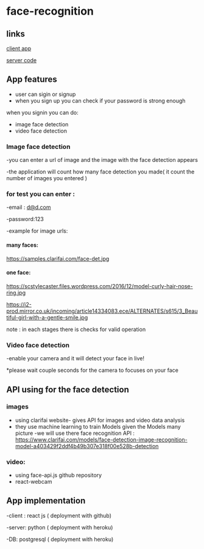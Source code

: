 # face-recognition
## links
[client app](https://yudit12.github.io/face-recognition-client/) 

[server code](https://github.com/yudit12/face-recognition-server) 
## App features 
- user can sigin or signup 
- when you sign up you can check if your password is strong enough 

when you signin
you can do:

- image face detection
- video face detection

### Image face detection
-you can  enter a url of image and the image with the face detection appears

-the application will count how many face detection you made( it count the number of images you entered )


### for test you can enter :

-email : d@d.com

-password:123

 -example for image urls:

#### many faces:

https://samples.clarifai.com/face-det.jpg

#### one face:

https://scstylecaster.files.wordpress.com/2016/12/model-curly-hair-nose-ring.jpg

https://i2-prod.mirror.co.uk/incoming/article14334083.ece/ALTERNATES/s615/3_Beautiful-girl-with-a-gentle-smile.jpg


note : in each stages there is checks for valid operation

### Video face detection
-enable your camera and it will detect your face in live!

*please wait couple seconds for the camera to focuses on your face

##  API using for the face detection
### images
- using clarifai website- gives API  for images and video data analysis 
- they use machine learning to train Models  given the Models many picture 
-we will use there face recognition API :</br>
https://www.clarifai.com/models/face-detection-image-recognition-model-a403429f2ddf4b49b307e318f00e528b-detection

### video:
- using  face-api.js github repository
- react-webcam

## App implementation

-client : react js ( deployment with github)

-server: python ( deployment with heroku)

-DB: postgresql ( deployment with heroku)









